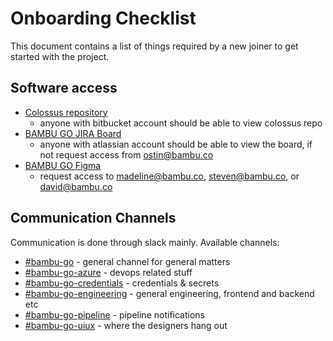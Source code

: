 # Onboarding Checklist

This document contains a list of things required by a new joiner to get started with the project.

## Software access
- [Colossus repository](https://bitbucket.org/bambudeveloper/colossus/src/main/)
  - anyone with bitbucket account should be able to view colossus repo
- [BAMBU GO JIRA Board](https://bambulife.atlassian.net/jira/software/c/projects/BAM/boards/169?selectedIssue=BAM-4)
  - anyone with atlassian account should be able to view the board, if not request access from ostin@bambu.co
- [BAMBU GO Figma](https://www.figma.com/file/ftUkOyUhbj1zPSvGOj6m13/Bambu-Go-v3.0?type=design&t=OHTKRMiBwpGAhxGK-0)
  - request access to madeline@bambu.co, steven@bambu.co, or david@bambu.co


## Communication Channels
Communication is done through slack mainly. Available channels:

- [#bambu-go](https://bambu-dev.slack.com/archives/CDS5HR484) - general channel for general matters
- [#bambu-go-azure](https://bambu-dev.slack.com/archives/C04UWG4FYPM) - devops related stuff
- [#bambu-go-credentials](https://bambu-dev.slack.com/archives/C04V3FUBA7Q) - credentials & secrets
- [#bambu-go-engineering](https://bambu-dev.slack.com/archives/C04NL9KH8M8) - general engineering, frontend and backend etc
- [#bambu-go-pipeline](https://bambu-dev.slack.com/archives/C05A9GUC36G) - pipeline notifications
- [#bambu-go-uiux](https://bambu-dev.slack.com/archives/C04N54M1GV9) - where the designers hang out
